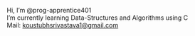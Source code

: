 Hi, I’m @prog-apprentice401<br>
I’m currently learning Data-Structures and Algorithms using C<br>
Mail: koustubhsrivastava1@gmail.com

<!---
prog-apprentice401/prog-apprentice401 is a ✨ special ✨ repository because its `README.md` (this file) appears on your GitHub profile.
You can click the Preview link to take a look at your changes.
--->
